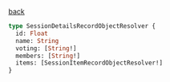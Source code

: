 [back](../../tableOfContent.md)


```graphql
type SessionDetailsRecordObjectResolver {
  id: Float
  name: String
  voting: [String!]
  members: [String!]
  items: [SessionItemRecordObjectResolver!]
}
```
